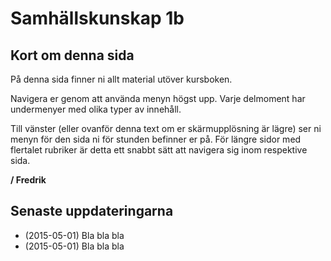 # Samhällskunskap 1b

## Kort om denna sida

På denna sida finner ni allt material utöver kursboken.

Navigera er genom att använda menyn högst upp. Varje delmoment har undermenyer med olika typer av innehåll. 

Till vänster (eller ovanför denna text om er skärmupplösning är lägre) ser ni menyn för den sida ni för stunden befinner er på. För längre sidor med flertalet rubriker är detta ett snabbt sätt att navigera sig inom respektive sida. 

**/ Fredrik**

## Senaste uppdateringarna

* (2015-05-01) Bla bla bla
* (2015-05-01) Bla bla bla